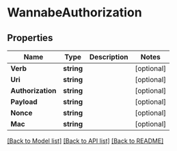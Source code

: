 # WannabeAuthorization

## Properties

Name | Type | Description | Notes
------------ | ------------- | ------------- | -------------
**Verb** | **string** |  | [optional] 
**Uri** | **string** |  | [optional] 
**Authorization** | **string** |  | [optional] 
**Payload** | **string** |  | [optional] 
**Nonce** | **string** |  | [optional] 
**Mac** | **string** |  | [optional] 

[[Back to Model list]](../README.md#documentation-for-models) [[Back to API list]](../README.md#documentation-for-api-endpoints) [[Back to README]](../README.md)


